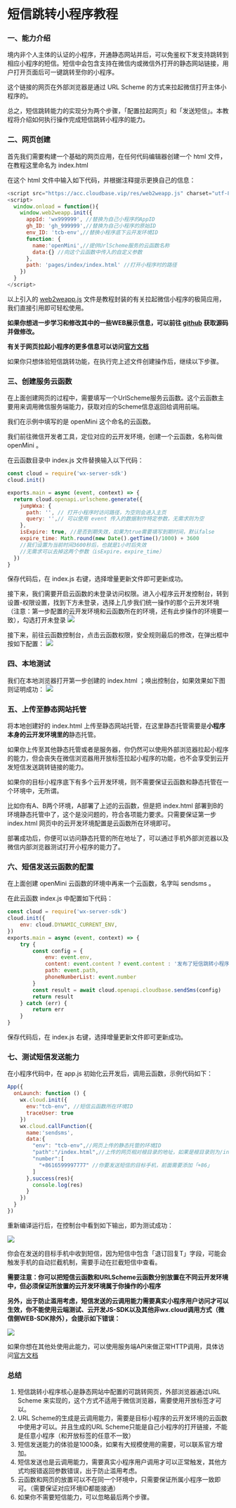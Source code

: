 # 短信跳转小程序教程

### 一、能力介绍

境内非个人主体的认证的小程序，开通静态网站并后，可以免鉴权下发支持跳转到相应小程序的短信。短信中会包含支持在微信内或微信外打开的静态网站链接，用户打开页面后可一键跳转至你的小程序。

这个链接的网页在外部浏览器是通过 URL Scheme 的方式来拉起微信打开主体小程序的。

总之，短信跳转能力的实现分为两个步骤，「配置拉起网页」和「发送短信」。本教程将介绍如何执行操作完成短信跳转小程序的能力。

### 二、网页创建

首先我们需要构建一个基础的网页应用，在任何代码编辑器创建一个 html 文件，在教程这里命名为 index.html 

在这个 html 文件中输入如下代码，并根据注释提示更换自己的信息：
``` js
<script src="https://acc.cloudbase.vip/res/web2weapp.js" charset="utf-8"></script>
<script>
  window.onload = function(){
    window.web2weapp.init({
      appId: 'wx999999', //替换为自己小程序的AppID
      gh_ID: 'gh_999999',//替换为自己小程序的原始ID
      env_ID: 'tcb-env',//替换小程序底下云开发环境ID
      function: {
        name:'openMini',//提供UrlScheme服务的云函数名称
        data:{} //向这个云函数中传入的自定义参数
      },
      path: 'pages/index/index.html' //打开小程序时的路径
    })
  }
</script>
```

以上引入的 [web2weapp.js](https://acc.cloudbase.vip/res/web2weapp.js) 文件是教程封装的有关拉起微信小程序的极简应用，我们直接引用即可轻松使用。

**如果你想进一步学习和修改其中的一些WEB展示信息，可以前往 [github](https://github.com/TCloudBase/WXSEVER-SMS) 获取源码并做修改。**

**有关于网页拉起小程序的更多信息可以访问[官方文档](https://developers.weixin.qq.com/miniprogram/dev/wxcloud/guide/staticstorage/jump-miniprogram.html)**

如果你只想体验短信跳转功能，在执行完上述文件创建操作后，继续以下步骤。

### 三、创建服务云函数

在上面创建网页的过程中，需要填写一个UrlScheme服务云函数。这个云函数主要用来调用微信服务端能力，获取对应的Scheme信息返回给调用前端。

我们在示例中填写的是 openMini 这个命名的云函数。

我们前往微信开发者工具，定位对应的云开发环境，创建一个云函数，名称叫做 openMini 。

在云函数目录中 index.js 文件替换输入以下代码：
``` js
const cloud = require('wx-server-sdk')
cloud.init()

exports.main = async (event, context) => {
  return cloud.openapi.urlscheme.generate({
    jumpWxa: {
      path: '', // 打开小程序时访问路径，为空则会进入主页
      query: '',// 可以使用 event 传入的数据制作特定参数，无需求则为空
    },
    isExpire: true, //是否到期失效，如果为true需要填写到期时间，默认false
    expire_time: Math.round(new Date().getTime()/1000) + 3600
    //我们设置为当前时间3600秒后，也就是1小时后失效
    //无需求可以去掉这两个参数（isExpire，expire_time）
  })
}
```

保存代码后，在 index.js 右键，选择增量更新文件即可更新成功。

接下来，我们需要开启云函数的未登录访问权限。进入小程序云开发控制台，转到设置-权限设置，找到下方未登录，选择上几步我们统一操作的那个云开发环境（注意：第一步配置的云开发环境和云函数所在的环境，还有此步操作的环境要一致），勾选打开未登录
![](res/02.png)

接下来，前往云函数控制台，点击云函数权限，安全规则最后的修改，在弹出框中按如下配置：
![](res/03.png)

### 四、本地测试

我们在本地浏览器打开第一步创建的 index.html ；唤出控制台，如果效果如下图则证明成功：
![](res/01.png)

### 五、上传至静态网站托管

将本地创建好的 index.html 上传至静态网站托管，在这里静态托管需要是**小程序本身的云开发环境里的**静态托管。

如果你上传至其他静态托管或者是服务器，你仍然可以使用外部浏览器拉起小程序的能力，但会丧失在微信浏览器用开放标签拉起小程序的功能，也不会享受到云开发短信发送跳转链接的能力。

如果你的目标小程序底下有多个云开发环境，则不需要保证云函数和静态托管在一个环境中，无所谓。

比如你有A、B两个环境，A部署了上述的云函数，但是把 index.html 部署到B的环境静态托管中了，这个是没问题的，符合各项能力要求。只需要保证第一步 index.html 网页中的云开发环境配置是云函数所在环境即可。

部署成功后，你便可以访问静态托管的所在地址了，可以通过手机外部浏览器以及微信内部浏览器测试打开小程序的能力了。

### 六、短信发送云函数的配置

在上面创建 openMini 云函数的环境中再来一个云函数，名字叫 sendsms 。

在此云函数 index.js 中配置如下代码：
``` js
const cloud = require('wx-server-sdk')
cloud.init({
	env: cloud.DYNAMIC_CURRENT_ENV,
})
exports.main = async (event, context) => {
	try {
		const config = {
			env: event.env,
			content: event.content ? event.content : '发布了短信跳转小程序的新能力',
			path: event.path,
			phoneNumberList: event.number
		}
		const result = await cloud.openapi.cloudbase.sendSms(config)
		return result
	} catch (err) {
		return err
	}
}
```
保存代码后，在 index.js 右键，选择增量更新文件即可更新成功。

### 七、测试短信发送能力

在小程序代码中，在 app.js 初始化云开发后，调用云函数，示例代码如下：
``` js
App({
  onLaunch: function () {
    wx.cloud.init({
      env:"tcb-env", //短信云函数所在环境ID
      traceUser: true
    })
    wx.cloud.callFunction({
      name:'sendsms',
      data:{
        "env": "tcb-env",//网页上传的静态托管的环境ID
        "path":"/index.html",//上传的网页相对根目录的地址，如果是根目录则为/index.html
        "number":[
          "+8616599997777" //你要发送短信的目标手机，前面需要添加「+86」
        ]
      },success(res){
        console.log(res)
      }
    })
  }
})
```

重新编译运行后，在控制台中看到如下输出，即为测试成功：

![](res/04.png)

你会在发送的目标手机中收到短信，因为短信中包含「退订回复T」字段，可能会触发手机的自动拦截机制，需要手动在拦截短信中查看。

**需要注意：你可以把短信云函数和URLScheme云函数分别放置在不同云开发环境中，但必须保证所放置的云开发环境属于你操作的小程序**

**另外，出于防止滥用考虑，短信发送的云调用能力需要真实小程序用户访问才可以生效，你不能使用云端测试、云开发JS-SDK以及其他非wx.cloud调用方式（微信侧WEB-SDK除外），会提示如下错误：**

![](res/05.png)

如果你想在其他处使用此能力，可以使用服务端API来做正常HTTP调用，具体访问[官方文档](https://developers.weixin.qq.com/miniprogram/dev/api-backend/open-api/cloudbase/cloudbase.sendSms.html)

### 总结

1. 短信跳转小程序核心是静态网站中配置的可跳转网页，外部浏览器通过URL Scheme 来实现的，这个方式不适用于微信浏览器，需要使用开放标签才可以。
2. URL Scheme的生成是云调用能力，需要是目标小程序的云开发环境的云函数中使用才可以。并且生成的URL Scheme只能是自己小程序的打开链接，不能是任意小程序（和开放标签的任意不一致）
3. 短信发送能力的体验是1000条，如果有大规模使用的需要，可以联系官方增加。
4. 短信发送也是云调用能力，需要真实小程序用户调用才可以正常触发，其他方式均报错返回参数错误，出于防止滥用考虑。
5. 云函数和网页的放置可以不在同一个环境中，只需要保证所属小程序一致即可。（需要保证对应环境ID都能接通）
6. 如果你不需要短信能力，可以忽略最后两个步骤。


